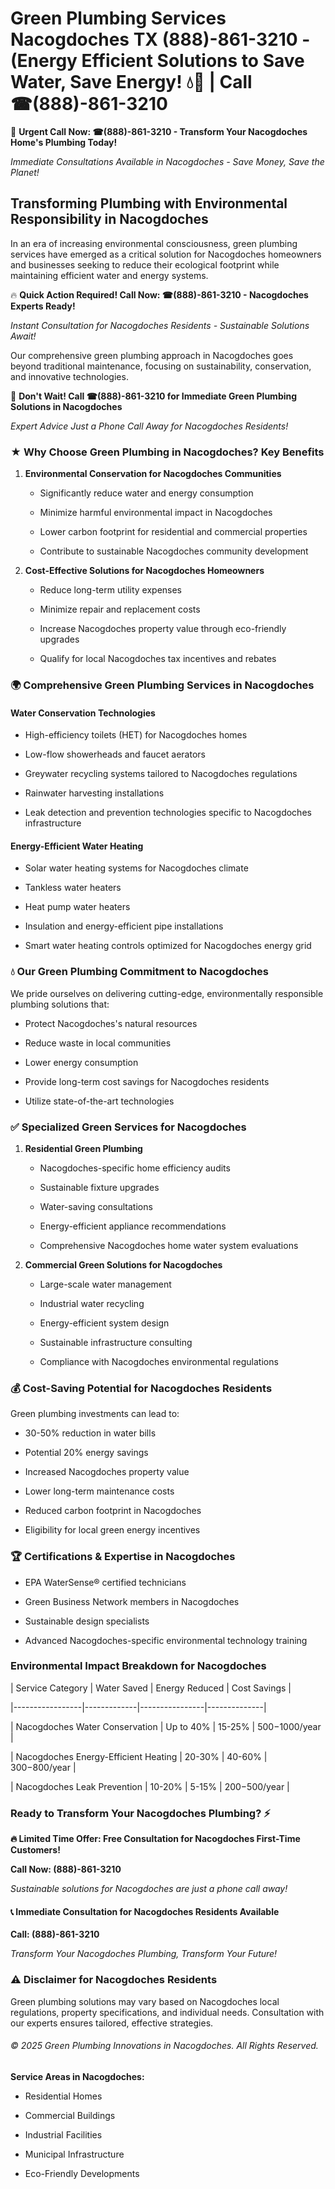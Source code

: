 # Green Plumbing Services Nacogdoches TX (888)-861-3210 - (Energy Efficient Solutions to Save Water, Save Energy! 💧🌿 | Call ☎(888)-861-3210

🚨 **Urgent Call Now: ☎(888)-861-3210 - Transform Your Nacogdoches Home's Plumbing Today!**
*Immediate Consultations Available in Nacogdoches - Save Money, Save the Planet!*

## Transforming Plumbing with Environmental Responsibility in Nacogdoches

In an era of increasing environmental consciousness, green plumbing services have emerged as a critical solution for Nacogdoches homeowners and businesses seeking to reduce their ecological footprint while maintaining efficient water and energy systems. 

🔥 **Quick Action Required! Call Now: ☎(888)-861-3210 - Nacogdoches Experts Ready!**
*Instant Consultation for Nacogdoches Residents - Sustainable Solutions Await!*

Our comprehensive green plumbing approach in Nacogdoches goes beyond traditional maintenance, focusing on sustainability, conservation, and innovative technologies.

🚨 **Don't Wait! Call ☎(888)-861-3210 for Immediate Green Plumbing Solutions in Nacogdoches**
*Expert Advice Just a Phone Call Away for Nacogdoches Residents!*

### ★ Why Choose Green Plumbing in Nacogdoches? Key Benefits

1. **Environmental Conservation for Nacogdoches Communities** 
   - Significantly reduce water and energy consumption
   - Minimize harmful environmental impact in Nacogdoches
   - Lower carbon footprint for residential and commercial properties
   - Contribute to sustainable Nacogdoches community development

2. **Cost-Effective Solutions for Nacogdoches Homeowners** 
   - Reduce long-term utility expenses
   - Minimize repair and replacement costs
   - Increase Nacogdoches property value through eco-friendly upgrades
   - Qualify for local Nacogdoches tax incentives and rebates

### 🌍 Comprehensive Green Plumbing Services in Nacogdoches

#### Water Conservation Technologies
- High-efficiency toilets (HET) for Nacogdoches homes
- Low-flow showerheads and faucet aerators
- Greywater recycling systems tailored to Nacogdoches regulations
- Rainwater harvesting installations
- Leak detection and prevention technologies specific to Nacogdoches infrastructure

#### Energy-Efficient Water Heating
- Solar water heating systems for Nacogdoches climate
- Tankless water heaters
- Heat pump water heaters
- Insulation and energy-efficient pipe installations
- Smart water heating controls optimized for Nacogdoches energy grid

### 💧 Our Green Plumbing Commitment to Nacogdoches

We pride ourselves on delivering cutting-edge, environmentally responsible plumbing solutions that:
- Protect Nacogdoches's natural resources
- Reduce waste in local communities
- Lower energy consumption
- Provide long-term cost savings for Nacogdoches residents
- Utilize state-of-the-art technologies

### ✅ Specialized Green Services for Nacogdoches

1. **Residential Green Plumbing**
   - Nacogdoches-specific home efficiency audits
   - Sustainable fixture upgrades
   - Water-saving consultations
   - Energy-efficient appliance recommendations
   - Comprehensive Nacogdoches home water system evaluations

2. **Commercial Green Solutions for Nacogdoches**
   - Large-scale water management
   - Industrial water recycling
   - Energy-efficient system design
   - Sustainable infrastructure consulting
   - Compliance with Nacogdoches environmental regulations

### 💰 Cost-Saving Potential for Nacogdoches Residents

Green plumbing investments can lead to:
- 30-50% reduction in water bills
- Potential 20% energy savings
- Increased Nacogdoches property value
- Lower long-term maintenance costs
- Reduced carbon footprint in Nacogdoches
- Eligibility for local green energy incentives

### 🏆 Certifications & Expertise in Nacogdoches

- EPA WaterSense® certified technicians
- Green Business Network members in Nacogdoches
- Sustainable design specialists
- Advanced Nacogdoches-specific environmental technology training

### Environmental Impact Breakdown for Nacogdoches

| Service Category | Water Saved | Energy Reduced | Cost Savings |
|-----------------|-------------|----------------|--------------|
| Nacogdoches Water Conservation | Up to 40% | 15-25% | $500-$1000/year |
| Nacogdoches Energy-Efficient Heating | 20-30% | 40-60% | $300-$800/year |
| Nacogdoches Leak Prevention | 10-20% | 5-15% | $200-$500/year |

### Ready to Transform Your Nacogdoches Plumbing? ⚡

**🔥 Limited Time Offer: Free Consultation for Nacogdoches First-Time Customers!**

**Call Now: (888)-861-3210**
*Sustainable solutions for Nacogdoches are just a phone call away!*

#### 📞 Immediate Consultation for Nacogdoches Residents Available

**Call: (888)-861-3210**
*Transform Your Nacogdoches Plumbing, Transform Your Future!*

### ⚠️ Disclaimer for Nacogdoches Residents

Green plumbing solutions may vary based on Nacogdoches local regulations, property specifications, and individual needs. Consultation with our experts ensures tailored, effective strategies.

###### © 2025 Green Plumbing Innovations in Nacogdoches. All Rights Reserved.

**Service Areas in Nacogdoches:** 
- Residential Homes
- Commercial Buildings
- Industrial Facilities
- Municipal Infrastructure
- Eco-Friendly Developments